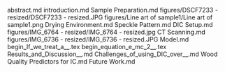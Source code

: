 abstract.md
introduction.md
Sample Preparation.md
figures/DSCF7233 - resized/DSCF7233 - resized.JPG
figures/Line art of sample1/Line art of sample1.png
Drying Environment.md
Speckle Pattern.md
DIC Setup.md
figures/IMG_6764 - resized/IMG_6764 - resized.jpg
CT Scanning.md
figures/IMG_6736 - resized/IMG_6736 - resized.JPG
Model.md
begin_If_we_treat_a__.tex
begin_equation_e_mc_2__.tex
Results_and_Discussion__.md
Challenges_of_using_DIC_over__.md
Wood Quality Predictors for IC.md
Future Work.md
  